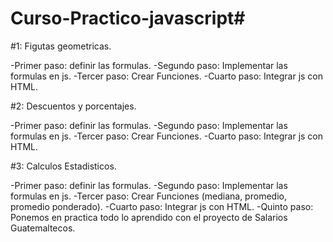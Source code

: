 # Curso-Practico-javascript# 

#1: Figutas geometricas.

-Primer paso: definir las formulas.
-Segundo paso: Implementar las formulas en js.
-Tercer paso: Crear Funciones.
-Cuarto paso: Integrar js con HTML.


#2: Descuentos y porcentajes.

-Primer paso: definir las formulas.
-Segundo paso: Implementar las formulas en js.
-Tercer paso: Crear Funciones.
-Cuarto paso: Integrar js con HTML.


#3: Calculos Estadisticos.

-Primer paso: definir las formulas.
-Segundo paso: Implementar las formulas en js.
-Tercer paso: Crear Funciones (mediana, promedio, promedio ponderado).
-Cuarto paso: Integrar js con HTML.
-Quinto paso: Ponemos en practica todo lo aprendido con el proyecto de Salarios Guatemaltecos.